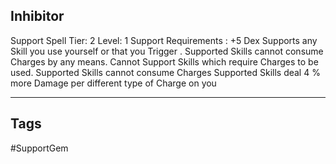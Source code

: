 ## Inhibitor
Support
Spell
Tier: 2
Level: 1
Support Requirements : +5 Dex
Supports any Skill you use yourself or that you Trigger . Supported Skills cannot consume Charges by any means. Cannot Support Skills which require Charges to be used.
Supported Skills cannot consume Charges
Supported Skills deal 4 % more Damage per different type of Charge on you

---
## Tags
#SupportGem
